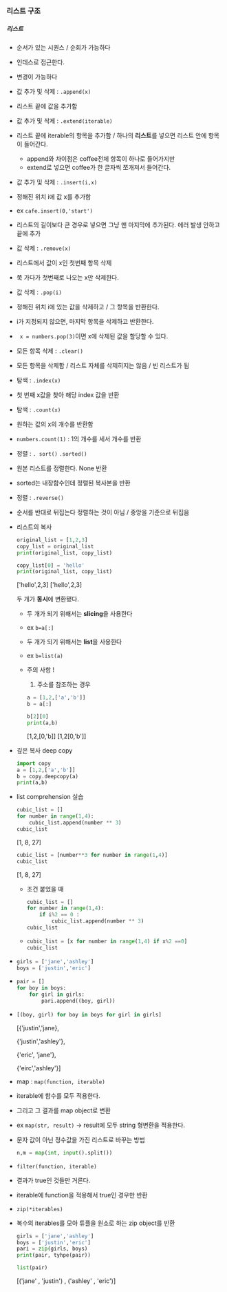 ### 리스트 구조

##### 리스트

- 순서가 있는 시퀀스 / 순회가 가능하다

- 인데스로 접근한다.

- 변경이 가능하다 

  

- 값 추가 및 삭제 : ```.append(x)```

- 리스트 끝에 값을 추가함

  

- 값 추가 및 삭제 : ```.extend(iterable)```

- 리스트 끝에 iterable의 항목을 추가함 / 하나의 **리스트**를 넣으면 리스트 안에 항목이 들어간다.

  - append와 차이점은 coffee전체 항목이 하나로 들어가지만 
  - extend로 넣으면 coffee가 한 글자씩 쪼개져서 들어간다.



- 값 추가 및 삭제 : ```.insert(i,x)```
- 정해진 위치 i에 값 x를 추가함
- ex ```cafe.insert(0,'start')```
- 리스트의 길이보다 큰 경우로 넣으면 그냥 맨 마지막에 추가된다. 에러 발생 안하고 끝에 추가



- 값 삭제 : ```.remove(x)```
- 리스트에서 값이 x인 첫번째 항목 삭제
- 쭉 가다가 첫번째로 나오는 x만 삭제한다.



- 값 삭제 : ```.pop(i)```
- 정해진 위치 i에 있는 값을 삭제하고 / 그 항목을 반환한다.
- i가 지정되지 않으면, 마지막 항목을 삭제하고 반환한다.

- ``` x = numbers.pop(3)```이면 x에 삭제된 값을 할당할 수 있다.



- 모든 항목 삭제 : ```.clear()```
- 모든 항목을 삭제함 / 리스트 자체를 삭제히지는 않음 / 빈 리스트가 됨



- 탐색 : ```.index(x)```
- 첫 번째 x값을 찾아 해당 index 값을 반환



- 탐색 : ```.count(x)```
- 원하는 값의 x의 개수를 반환함
- ```numbers.count(1)``` : 1의 개수를 세서 개수를 반환



- 정렬 : ```. sort()``` ```.sorted()```
- 원본 리스트를 정렬한다. None 반환
- sorted는 내장함수인데 정렬된 복사본을 반환



- 정렬 : ```.reverse()```
- 순서를 반대로 뒤집는다 정렬하는 것이 아님 / 중앙을 기준으로 뒤집음



- 리스트의 복사

  ```python
  original_list = [1,2,3]
  copy_list = original_list
  print(original_list, copy_list)
  ```

  ```python
  copy_list[0] = 'hello'
  print(original_list, copy_list)
  ```

  ['hello',2,3] ['hello',2,3] 

  두 개가 **동시**에 변환됐다.

  

  - 두 개가 되기 위해서는 **slicing**을 사용한다

  - ex ```b=a[:]```

  - 두 개가 되기 위해서는 **list**을 사용한다

  - ex ```b=list(a)```

  - 주의 사항 ! 

    1) 주소를 참조하는 경우

    ```python
    a = [1,2,['a','b']]
    b = a[:]
    
    b[2][0]
    print(a,b)
    ```

    [1,2,[0,'b]]   [1,2[0,'b']]



- 깊은 복사 deep copy

  ```python
  import copy
  a = [1,2,['a','b']]
  b = copy.deepcopy(a)
  print(a,b) 
  ```



- list comprehension 실습

  ```python
  cubic_list = []
  for number in range(1,4):
      cubic_list.append(number ** 3)
  cubic_list
  ```

  [1, 8, 27]

  ```python
  cubic_list = [number**3 for number in range(1,4)]
  cubic_list
  ```

  [1, 8, 27]

  - 조건 붙었을 때

    ```python
    cubic_list = []
    for number in range(1,4):
        if i%2 == 0 :
        	cubic_list.append(number ** 3)
    cubic_list
    ```

  - ```python
    cubic_list = [x for number in range(1,4) if x%2 ==0]
    cubic_list
    ```

- ```python
  girls = ['jane','ashley']
  boys = ['justin','eric']
  ```

- ```python
  pair = []
  for boy in boys:
      for girl in girls:
          pari.append((boy, girl))
  ```

- ```python
  [(boy, girl) for boy in boys for girl in girls]
  ```

  [{'justin','jane},

  {'justin','ashley'},

  {'eric', 'jane'},

  {'eirc','ashley'}]





- map : ```map(function, iterable)```
- iterable에 함수를 모두 적용한다. 
- 그리고 그 결과를 map object로 변환
- ex ```map(str, result)``` -> result에 모두 string 형변환을 적용한다.



- 문자 값이 아닌 정수값을 가진 리스트로 바꾸는 방법

  ```python
  n,m = map(int, input().split())
  ```



- ```filter(function, iterable)```
- 결과가 true인 것들만 거른다. 
- iterable에 function을 적용해서 true인 경우만 반환



- ```zip(*iterables)```

- 복수의 iterables를 모아 튜플을 원소로 하는 zip object를 반환

  ```python
  girls = ['jane','ashley']
  boys = ['justin','eric']
  pari = zip(girls, boys)
  print(pair, tyhpe(pair))
  ```

  ```python
  list(pair)
  ```

  [('jane' , 'justin') ,  ('ashley' , 'eric')]

